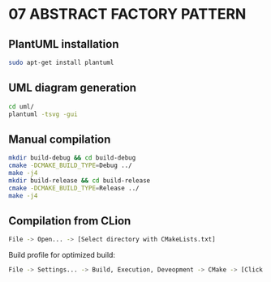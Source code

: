 # 07 ABSTRACT FACTORY PATTERN
## PlantUML installation
```bash
sudo apt-get install plantuml
```
## UML diagram generation
```bash
cd uml/
plantuml -tsvg -gui
```
## Manual compilation
```bash
mkdir build-debug && cd build-debug
cmake -DCMAKE_BUILD_TYPE=Debug ../
make -j4
mkdir build-release && cd build-release
cmake -DCMAKE_BUILD_TYPE=Release ../
make -j4
```
## Compilation from CLion
```bash
File -> Open... -> [Select directory with CMakeLists.txt]
```
Build profile for optimized build:
```bash
File -> Settings... -> Build, Execution, Deveopment -> CMake -> [Click '+' to add new 'Profile' with 'Build Type' 'Release']
```
